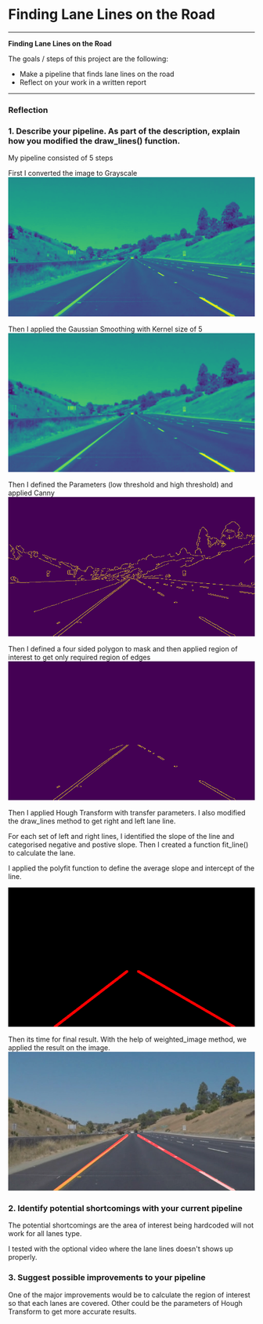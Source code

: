 # **Finding Lane Lines on the Road** 

---

**Finding Lane Lines on the Road**

The goals / steps of this project are the following:
* Make a pipeline that finds lane lines on the road
* Reflect on your work in a written report


[//]: # (Image References)

[image1]: ./test_images_writeup/grey_image.png "Grayscale"
[image2]: ./test_images_writeup/gaussian_smoothing.png "Gaussian Smoothing"
[image3]: ./test_images_writeup/edges.png "Canny"
[image4]: ./test_images_writeup/masked_edges.png "Region of Interest"
[image5]: ./test_images_writeup/hough_transfer.png "Hough Lines"
[image6]: ./test_images_writeup/final_result.png "Final Result"

---

### Reflection

### 1. Describe your pipeline. As part of the description, explain how you modified the draw_lines() function.

My pipeline consisted of 5 steps

First I converted the image to Grayscale
![alt text][image1]

Then I applied the Gaussian Smoothing with Kernel size of 5
![alt text][image2]

Then I defined the Parameters (low threshold and high threshold) and applied Canny
![alt text][image3]

Then I defined a four sided polygon to mask and then applied region of interest to get only required region of edges
![alt text][image4]

Then I applied Hough Transform with transfer parameters. I also modified the draw_lines method to get right and left lane line. 

For each set of left and right lines, I identified the slope of the line and categorised negative and postive slope. Then I created a function fit_line() to calculate the lane. 

I applied the polyfit function to define the average slope and intercept of the line.

![alt text][image5]

Then its time for final result. With the help of weighted_image method, we applied the result on the image.
![alt text][image6]



### 2. Identify potential shortcomings with your current pipeline


The potential shortcomings are the area of interest being hardcoded will not work for all lanes type. 

I tested with the optional video where the lane lines doesn't shows up properly.


### 3. Suggest possible improvements to your pipeline

One of the major improvements would be to calculate the region of interest so that each lanes are covered. Other could be the parameters of Hough Transform to get more accurate results.

